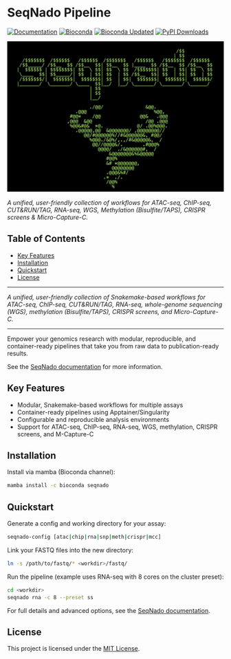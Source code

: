 <!-- Header and badges -->
# SeqNado Pipeline

[![Documentation](https://github.com/alsmith151/SeqNado/actions/workflows/build_docs.yml/badge.svg)](https://github.com/alsmith151/SeqNado/actions/workflows/build_docs.yml)
[![Bioconda](https://anaconda.org/bioconda/seqnado/badges/version.svg)](https://anaconda.org/bioconda/seqnado)
[![Bioconda Updated](https://anaconda.org/bioconda/seqnado/badges/latest_release_date.svg)](https://anaconda.org/bioconda/seqnado)
[![PyPI Downloads](https://static.pepy.tech/badge/seqnado)](https://pepy.tech/projects/seqnado)

![SeqNado logo](https://raw.githubusercontent.com/alsmith151/SeqNado/master/seqnado_logo.jpeg)

*A unified, user-friendly collection of workflows for ATAC-seq, ChIP-seq, CUT&RUN/TAG, RNA-seq, WGS, Methylation (Bisulfite/TAPS), CRISPR screens & Micro-Capture-C.*

## Table of Contents

- [Key Features](#key-features)
- [Installation](#installation)
- [Quickstart](#quickstart)
- [License](#license)

---

*A unified, user-friendly collection of Snakemake-based workflows for ATAC-seq, ChIP-seq, CUT&RUN/TAG, RNA-seq, whole-genome sequencing (WGS), methylation (Bisulfite/TAPS), CRISPR screens, and Micro-Capture-C.*

---

Empower your genomics research with modular, reproducible, and container-ready pipelines that take you from raw data to publication-ready results.

See the [SeqNado documentation](https://alsmith151.github.io/SeqNado/) for more information.

## Key Features

- Modular, Snakemake-based workflows for multiple assays
- Container-ready pipelines using Apptainer/Singularity
- Configurable and reproducible analysis environments
- Support for ATAC-seq, ChIP-seq, RNA-seq, WGS, methylation, CRISPR screens, and M-Capture-C

## Installation

Install via mamba (Bioconda channel):  

```bash
mamba install -c bioconda seqnado
```


## Quickstart

Generate a config and working directory for your assay:  

```bash
seqnado-config [atac|chip|rna|snp|meth|crispr|mcc]
```

Link your FASTQ files into the new directory:  

```bash
ln -s /path/to/fastq/* <workdir>/fastq/
```

Run the pipeline (example uses RNA-seq with 8 cores on the cluster preset):  

```bash
cd <workdir>
seqnado rna -c 8 --preset ss
```

For full details and advanced options, see the [SeqNado documentation](https://alsmith151.github.io/SeqNado/docs/index.html#quick-start).

## License

This project is licensed under the [MIT License](LICENSE).

